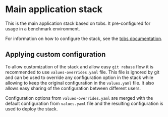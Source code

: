 # Main application stack

This is the main application stack based on tobs. It pre-configured for usage in a benchmark environment.

For information on how to configure the stack, see the [tobs documentation](https://github.com/timescale/tobs/tree/main/chart#tobs-helm-charts).

## Applying custom configuration

To allow customization of the stack and allow easy `git rebase` flow it is recommended
to use `values-overrides.yaml` file. This file is ignored by git and can be used to override any configuration option in the stack while allowing to keep the original configuration in the `values.yaml` file. It also allows easy sharing of the configuration between different users.

Configuration options from `values-overrides.yaml` are merged with the default configuration from `values.yaml` file and the resulting configuration is used to deploy the stack.

